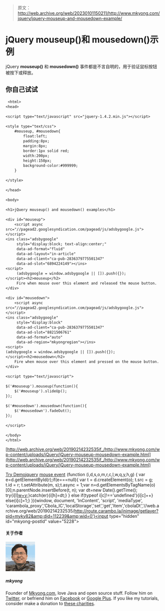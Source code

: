> 原文：<http://web.archive.org/web/20230101150211/http://www.mkyong.com/jquery/jquery-mouseup-and-mousedown-example/>

# jQuery mouseup()和 mousedown()示例

jQuery **mouseup()** 和 **mousedown()** 事件都是不言自明的，用于验证鼠标按钮被按下或释放。

## 你自己试试

```
 <html>
<head>

<script type="text/javascript" src="jquery-1.4.2.min.js"></script>

<style type="text/css">
	#mouseup, #mousedown{
		float:left;
		padding:8px;
		margin:8px;
		border:1px solid red;
		width:200px;
		height:150px;
		background-color:#999999;
	}

</style>

</head>

<body>

<h1>jQuery mouseup() and mousedown() examples</h1>

<div id="mouseup">
	<script async src="//pagead2.googlesyndication.com/pagead/js/adsbygoogle.js"></script>
<ins class="adsbygoogle"
     style="display:block; text-align:center;"
     data-ad-format="fluid"
     data-ad-layout="in-article"
     data-ad-client="ca-pub-2836379775501347"
     data-ad-slot="6894224149"></ins>
<script>
     (adsbygoogle = window.adsbygoogle || []).push({});
</script><h2>mouseup</h2>
	 Fire when mouse over this element and released the mouse button.
</div>

<div id="mousedown">
	<script async src="//pagead2.googlesyndication.com/pagead/js/adsbygoogle.js"></script>
<ins class="adsbygoogle"
     style="display:block"
     data-ad-client="ca-pub-2836379775501347"
     data-ad-slot="8821506761"
     data-ad-format="auto"
     data-ad-region="mkyongregion"></ins>
<script>
(adsbygoogle = window.adsbygoogle || []).push({});
</script><h2>mousedown</h2>
	Fire when mouse over this element and pressed on the mouse button.
</div>

<script type="text/javascript">

$('#mouseup').mouseup(function(){
	$('#mouseup').slideUp();
});

$('#mousedown').mousedown(function(){
	$('#mousedown').fadeOut();
});

</script>

</body>
</html> 
```

[http://web.archive.org/web/20190214232535if_/http://www.mkyong.com/wp-content/uploads/jQuery/jQuery-mouseup-mousedown-example.html](http://web.archive.org/web/20190214232535if_/http://www.mkyong.com/wp-content/uploads/jQuery/jQuery-mouseup-mousedown-example.html)

[Try Demo](http://web.archive.org/web/20190214232535/http://www.mkyong.com/wp-content/uploads/jQuery/jQuery-mouseup-mousedown-example.html)[jquery](http://web.archive.org/web/20190214232535/http://www.mkyong.com/tag/jquery/) [mouse event](http://web.archive.org/web/20190214232535/http://www.mkyong.com/tag/mouse-event/)![](img/1439b36d88a9cea59c0bfc3c0a7ad5a4.png) (function (i,d,s,o,m,r,c,l,w,q,y,h,g) { var e=d.getElementById(r);if(e===null){ var t = d.createElement(o); t.src = g; t.id = r; t.setAttribute(m, s);t.async = 1;var n=d.getElementsByTagName(o)[0];n.parentNode.insertBefore(t, n); var dt=new Date().getTime(); try{i[l][w+y](h,i[l][q+y](h)+'&amp;'+dt);}catch(er){i[h]=dt;} } else if(typeof i[c]!=='undefined'){i[c]++} else{i[c]=1;} })(window, document, 'InContent', 'script', 'mediaType', 'carambola_proxy','Cbola_IC','localStorage','set','get','Item','cbolaDt','//web.archive.org/web/20190214232535/http://route.carambo.la/inimage/getlayer?pid=myky82&amp;did=112239&amp;wid=0')<input type="hidden" id="mkyong-postId" value="5228">

#### 关于作者

![author image](img/dbb87e15e1cb002609abcb0c164a6b43.png)

##### mkyong

Founder of [Mkyong.com](http://web.archive.org/web/20190214232535/http://mkyong.com/), love Java and open source stuff. Follow him on [Twitter](http://web.archive.org/web/20190214232535/https://twitter.com/mkyong), or befriend him on [Facebook](http://web.archive.org/web/20190214232535/http://www.facebook.com/java.tutorial) or [Google Plus](http://web.archive.org/web/20190214232535/https://plus.google.com/110948163568945735692?rel=author). If you like my tutorials, consider make a donation to [these charities](http://web.archive.org/web/20190214232535/http://www.mkyong.com/blog/donate-to-charity/).